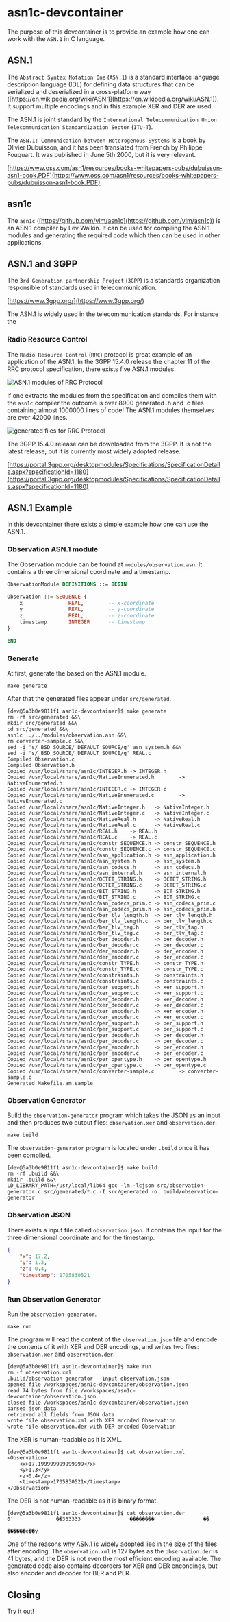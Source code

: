 # asn1c-devcontainer

The purpose of this devcontainer is to provide an example how one can work with the `ASN.1` in C language.

## ASN.1

The `Abstract Syntax Notation One` (`ASN.1`) is a standard interface language description language (IDL) for defining data structures that can be serialized and deserialized in a cross-platform way ([https://en.wikipedia.org/wiki/ASN.1](https://en.wikipedia.org/wiki/ASN.1)). It support multiple encodings and in this example XER and DER are used.

The ASN.1 is joint standard by the `International Telecommunication Union Telecommunication Standardization Sector` (`ITU-T`).

The `ASN.1: Communication between Heterogenous Systems` is a book by Olivier Dubuisson, and it has been translated from French by Philippe Fouquart. It was published in June 5th 2000, but it is very relevant.

[https://www.oss.com/asn1/resources/books-whitepapers-pubs/dubuisson-asn1-book.PDF](https://www.oss.com/asn1/resources/books-whitepapers-pubs/dubuisson-asn1-book.PDF)

## asn1c

The `asn1c` ([https://github.com/vlm/asn1c](https://github.com/vlm/asn1c)) is an ASN.1 compiler by Lev Walkin. It can be used for compiling the ASN.1 modules and generating the required code which then can be used in other applications.

## ASN.1 and 3GPP

The `3rd Generation partnership Project` (`3GPP`) is a standards organization responsible of standards used in telecommunication.

[https://www.3gpp.org/](https://www.3gpp.org/)

The ASN.1 is widely used in the telecommunication standards. For instance the

### Radio Resource Control

The `Radio Resource Control` (`RRC`) protocol is great example of an application of the ASN.1. In the 3GPP 15.4.0 release the chapter 11 of the RRC protocol specification, there exists five ASN.1 modules.

![ASN.1 modules of RRC Protocol](pictures/3gpp-rrc-chapter-11.png "Screenshot of the ASN.1 modules in the RRC Protocol 3GPP specification")

If one extracts the modules from the specification and compiles them with the `asn1c` compiler the outcome is over 8900 generated .h and .c files containing almost 1000000 lines of code! The ASN.1 modules themselves are over 42000 lines.

![generated files for RRC Protocol](pictures/generated-rrc-files.png "Screenshot of some the generated files for RRC Protocol")

The 3GPP 15.4.0 release can be downloaded from the 3GPP. It is not the latest release, but it is currently most widely adopted release.

[https://portal.3gpp.org/desktopmodules/Specifications/SpecificationDetails.aspx?specificationId=1180](https://portal.3gpp.org/desktopmodules/Specifications/SpecificationDetails.aspx?specificationId=1180)

## ASN.1 Example

In this devcontainer there exists a simple example how one can use the ASN.1.

### Observation ASN.1 module

The Observation module can be found at `modules/observation.asn`. It contains a three dimensional coordinate and a timestamp.

```asn1
ObservationModule DEFINITIONS ::= BEGIN

Observation ::= SEQUENCE {
    x               REAL,        -- x-coordinate
    y               REAL,        -- y-coordinate
    z               REAL,        -- z-coordinate
    timestamp       INTEGER      -- timestamp
}

END

```

### Generate

At first, generate the based on the ASN.1 module.

```
make generate
```

After that the generated files appear under `src/generated`.

```
[dev@5a3b0e9811f1 asn1c-devcontainer]$ make generate
rm -rf src/generated &&\
mkdir src/generated &&\
cd src/generated &&\
asn1c ../../modules/observation.asn &&\
rm converter-sample.c &&\
sed -i 's/_BSD_SOURCE/_DEFAULT_SOURCE/g' asn_system.h &&\
sed -i 's/_BSD_SOURCE/_DEFAULT_SOURCE/g' REAL.c
Compiled Observation.c
Compiled Observation.h
Copied /usr/local/share/asn1c/INTEGER.h -> INTEGER.h
Copied /usr/local/share/asn1c/NativeEnumerated.h        -> NativeEnumerated.h
Copied /usr/local/share/asn1c/INTEGER.c -> INTEGER.c
Copied /usr/local/share/asn1c/NativeEnumerated.c        -> NativeEnumerated.c
Copied /usr/local/share/asn1c/NativeInteger.h   -> NativeInteger.h
Copied /usr/local/share/asn1c/NativeInteger.c   -> NativeInteger.c
Copied /usr/local/share/asn1c/NativeReal.h      -> NativeReal.h
Copied /usr/local/share/asn1c/NativeReal.c      -> NativeReal.c
Copied /usr/local/share/asn1c/REAL.h    -> REAL.h
Copied /usr/local/share/asn1c/REAL.c    -> REAL.c
Copied /usr/local/share/asn1c/constr_SEQUENCE.h -> constr_SEQUENCE.h
Copied /usr/local/share/asn1c/constr_SEQUENCE.c -> constr_SEQUENCE.c
Copied /usr/local/share/asn1c/asn_application.h -> asn_application.h
Copied /usr/local/share/asn1c/asn_system.h      -> asn_system.h
Copied /usr/local/share/asn1c/asn_codecs.h      -> asn_codecs.h
Copied /usr/local/share/asn1c/asn_internal.h    -> asn_internal.h
Copied /usr/local/share/asn1c/OCTET_STRING.h    -> OCTET_STRING.h
Copied /usr/local/share/asn1c/OCTET_STRING.c    -> OCTET_STRING.c
Copied /usr/local/share/asn1c/BIT_STRING.h      -> BIT_STRING.h
Copied /usr/local/share/asn1c/BIT_STRING.c      -> BIT_STRING.c
Copied /usr/local/share/asn1c/asn_codecs_prim.c -> asn_codecs_prim.c
Copied /usr/local/share/asn1c/asn_codecs_prim.h -> asn_codecs_prim.h
Copied /usr/local/share/asn1c/ber_tlv_length.h  -> ber_tlv_length.h
Copied /usr/local/share/asn1c/ber_tlv_length.c  -> ber_tlv_length.c
Copied /usr/local/share/asn1c/ber_tlv_tag.h     -> ber_tlv_tag.h
Copied /usr/local/share/asn1c/ber_tlv_tag.c     -> ber_tlv_tag.c
Copied /usr/local/share/asn1c/ber_decoder.h     -> ber_decoder.h
Copied /usr/local/share/asn1c/ber_decoder.c     -> ber_decoder.c
Copied /usr/local/share/asn1c/der_encoder.h     -> der_encoder.h
Copied /usr/local/share/asn1c/der_encoder.c     -> der_encoder.c
Copied /usr/local/share/asn1c/constr_TYPE.h     -> constr_TYPE.h
Copied /usr/local/share/asn1c/constr_TYPE.c     -> constr_TYPE.c
Copied /usr/local/share/asn1c/constraints.h     -> constraints.h
Copied /usr/local/share/asn1c/constraints.c     -> constraints.c
Copied /usr/local/share/asn1c/xer_support.h     -> xer_support.h
Copied /usr/local/share/asn1c/xer_support.c     -> xer_support.c
Copied /usr/local/share/asn1c/xer_decoder.h     -> xer_decoder.h
Copied /usr/local/share/asn1c/xer_decoder.c     -> xer_decoder.c
Copied /usr/local/share/asn1c/xer_encoder.h     -> xer_encoder.h
Copied /usr/local/share/asn1c/xer_encoder.c     -> xer_encoder.c
Copied /usr/local/share/asn1c/per_support.h     -> per_support.h
Copied /usr/local/share/asn1c/per_support.c     -> per_support.c
Copied /usr/local/share/asn1c/per_decoder.h     -> per_decoder.h
Copied /usr/local/share/asn1c/per_decoder.c     -> per_decoder.c
Copied /usr/local/share/asn1c/per_encoder.h     -> per_encoder.h
Copied /usr/local/share/asn1c/per_encoder.c     -> per_encoder.c
Copied /usr/local/share/asn1c/per_opentype.h    -> per_opentype.h
Copied /usr/local/share/asn1c/per_opentype.c    -> per_opentype.c
Copied /usr/local/share/asn1c/converter-sample.c        -> converter-sample.c
Generated Makefile.am.sample
```

### Observation Generator

Build the `observation-generator` program which takes the JSON as an input and then produces two output files: `observation.xer` and `observation.der`.

```
make build
```

The `observation-generator` program is located under `.build` once it has been compiled.

```
[dev@5a3b0e9811f1 asn1c-devcontainer]$ make build
rm -rf .build &&\
mkdir .build &&\
LD_LIBRARY_PATH=/usr/local/lib64 gcc -lm -lcjson src/observation-generator.c src/generated/*.c -I src/generated -o .build/observation-generator
```

### Observation JSON

There exists a input file called `observation.json`. It contains the input for the three dimensional coordinate and for the timestamp.

```json
{
    "x": 17.2,
    "y": 1.3,
    "z": 0.4,
    "timestamp": 1705830521
}
```

### Run Observation Generator

Run the `observation-generator`.

```
make run
```

The program will read the content of the `observation.json` file and encode the contents of it with XER and DER encodings, and writes two files: `observation.xer` and `observation.der`.

```
[dev@5a3b0e9811f1 asn1c-devcontainer]$ make run
rm -f observation.xml
.build/observation-generator --input observation.json
opened file /workspaces/asn1c-devcontainer/observation.json
read 74 bytes from file /workspaces/asn1c-devcontainer/observation.json
closed file /workspaces/asn1c-devcontainer/observation.json
parsed json data
retrieved all fields from JSON data
wrote file observation.xml with XER encoded Observation
wrote file observation.der with DER encoded Observation
```

The XER is human-readable as it is XML.

```
[dev@5a3b0e9811f1 asn1c-devcontainer]$ cat observation.xml
<Observation>
    <x>17.199999999999999</x>
    <y>1.3</y>
    <z>0.4</z>
    <timestamp>1705830521</timestamp>
</Observation>
```

The DER is not human-readable as it is binary format.

```
[dev@5a3b0e9811f1 asn1c-devcontainer]$ cat observation.der
0'              ��333333                ��������                ��
                                                                  ������e��y
```

One of the reasons why ASN.1 is widely adopted lies in the size of the files after encoding. The `observation.xml` is 127 bytes as the `observation.der` is 41 bytes, and the DER is not even the most efficient encoding available. The generated code also contains decorders for XER and DER encondings, but also encoder and decoder for BER and PER.

## Closing

Try it out!
